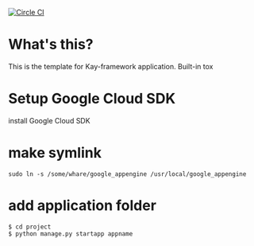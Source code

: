 [![Circle CI](https://circleci.com/gh/yosukesuzuki/kay-template.svg?style=svg)](https://circleci.com/gh/yosukesuzuki/kay-template)

# What's this?
This is the template for Kay-framework application.
Built-in tox


# Setup Google Cloud SDK
install Google Cloud SDK


# make symlink 
```
sudo ln -s /some/whare/google_appengine /usr/local/google_appengine
```

# add application folder
```
$ cd project
$ python manage.py startapp appname
```